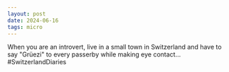 ```yaml
---
layout: post
date: 2024-06-16
tags: micro
---
```


When you are an introvert, live in a small town in Switzerland and have to say "Grüezi" to every passerby while making eye contact... #SwitzerlandDiaries